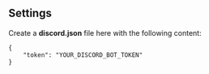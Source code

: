## Settings

Create a **discord.json** file here with the following content:

    {
        "token": "YOUR_DISCORD_BOT_TOKEN"
    }